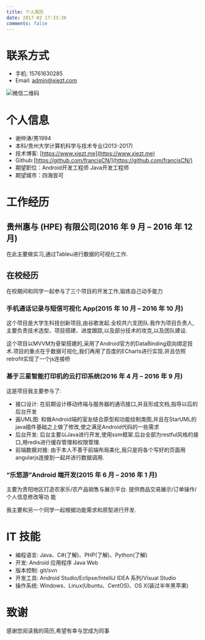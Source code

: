 ```yaml
---
title: 个人简历
date: 2017-02 17:33:36
comments: false
---
```

# 联系方式
- 手机: 15761630285
- Email: admin@xiezt.com

![微信二维码](http://7xqzei.com1.z0.glb.clouddn.com/blogWeixin.png)

# 个人信息
- 谢仲涛/男1994
- 本科/贵州大学计算机科学与技术专业(2013-2017)
- 技术博客: [https://www.xiezt.me](https://www.xiezt.me)
- Github:[https://github.com/francisCN/](https://github.com/francisCN/)
- 期望职位：Android开发工程师 Java开发工程师
- 期望城市：四海皆可

# 工作经历
## 贵州惠与 (HPE) 有限公司(2016 年 9 月 – 2016 年 12 月)

在此主要做实习,通过Tableu进行数据的可视化工作.

## 在校经历

在校期间和同学一起参与了三个项目的开发工作,锻炼自己动手能力

### 手机通话记录与短信可视化 App(2015 年 10 月 – 2016 年 10 月)

这个项目是大学生科技创新项目,由谷歌发起.全校共六支团队.我作为项目负责人,主要负责技术选型、项目搭建、进度跟踪,以及部分技术的攻克,以及团队建设.

这个项目以MVVM为骨架搭建的,采用了Android官方的DataBinding双向绑定技术.项目的重点在于数据可视化,我们再用了百度的ECharts进行实现.并且仿照retrofit实现了一个js连接桥

### 基于三星智能打印机的云打印系统(2016 年 4 月 – 2016 年 9 月)

这是项目我主要参与了:
- 接口设计: 在前期设计移动终端与服务器的通讯接口,并且形成文档,指导以后的后台开发
- 画UML图: 和做Android端的室友结合原型和功能绘制类图,并且在StarUML的java插件基础之上做了修改,使之满足Android代码的一些需求
- 后台开发: 后台主要以Java进行开发,使用ssm框架.后台全部为restful风格的接口,用redis进行缓存管理和权限管理.
- 前端数据对接: 由于本人不善于前端布局美化,我只是将各个写好的页面用angularjs连接到一起并进行数据调用.

### “乐悠游”Android 端开发(2015 年 6 月 – 2016 年 1 月)

主要为贵阳地区打造农家乐/农产品销售与展示平台. 提供商品交易展示/订单操作/个人信息修改等功
能

我主要和另一个同学一起根据功能需求和原型进行开发.

# IT 技能

- 编程语言: Java、C#(了解)、PHP(了解)、Python(了解)
- 开发: Android 应用程序 Java Web
- 版本控制: git/svn
- 开发工具: Android Studio/Eclipse/IntelliJ IDEA 系列/Visual Studio
- 操作系统: Windows、Linux(Ubuntu、CentOS)、OS X(装过半年黑苹果)

# 致谢

感谢您阅读我的简历,希望有幸与您成为同事